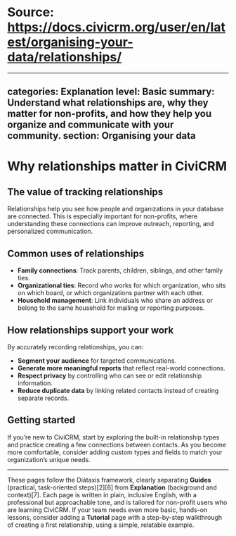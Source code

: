 # Source: https://docs.civicrm.org/user/en/latest/organising-your-data/relationships/

---
categories: Explanation
level: Basic
summary: Understand what relationships are, why they matter for non-profits, and how they help you organize and communicate with your community.
section: Organising your data
---

# Why relationships matter in CiviCRM

## The value of tracking relationships

Relationships help you see how people and organizations in your database are connected. This is especially important for non-profits, where understanding these connections can improve outreach, reporting, and personalized communication.

## Common uses of relationships

- **Family connections**: Track parents, children, siblings, and other family ties.
- **Organizational ties**: Record who works for which organization, who sits on which board, or which organizations partner with each other.
- **Household management**: Link individuals who share an address or belong to the same household for mailing or reporting purposes.

## How relationships support your work

By accurately recording relationships, you can:

- **Segment your audience** for targeted communications.
- **Generate more meaningful reports** that reflect real-world connections.
- **Respect privacy** by controlling who can see or edit relationship information.
- **Reduce duplicate data** by linking related contacts instead of creating separate records.

## Getting started

If you’re new to CiviCRM, start by exploring the built-in relationship types and practice creating a few connections between contacts. As you become more comfortable, consider adding custom types and fields to match your organization’s unique needs.

---

These pages follow the Diátaxis framework, clearly separating **Guides** (practical, task-oriented steps)[2][6] from **Explanation** (background and context)[7]. Each page is written in plain, inclusive English, with a professional but approachable tone, and is tailored for non-profit users who are learning CiviCRM. If your team needs even more basic, hands-on lessons, consider adding a **Tutorial** page with a step-by-step walkthrough of creating a first relationship, using a simple, relatable example.
